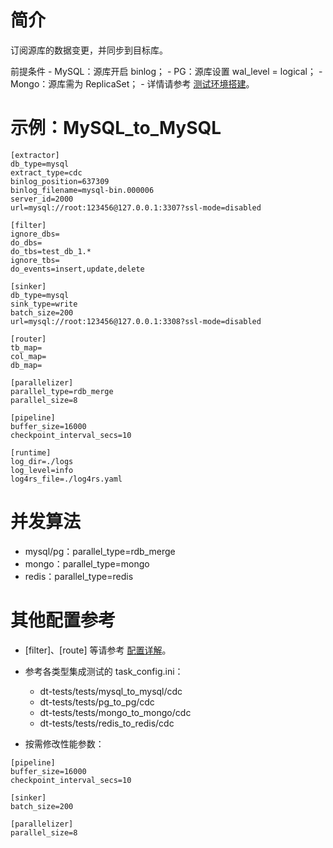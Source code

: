 # 简介

订阅源库的数据变更，并同步到目标库。

前提条件
    - MySQL：源库开启 binlog；
    - PG：源库设置 wal_level = logical；
    - Mongo：源库需为 ReplicaSet；
    - 详情请参考 [测试环境搭建](../../../dt-tests/README_ZH.md)。

# 示例：MySQL_to_MySQL

```
[extractor]
db_type=mysql
extract_type=cdc
binlog_position=637309
binlog_filename=mysql-bin.000006
server_id=2000
url=mysql://root:123456@127.0.0.1:3307?ssl-mode=disabled

[filter]
ignore_dbs=
do_dbs=
do_tbs=test_db_1.*
ignore_tbs=
do_events=insert,update,delete

[sinker]
db_type=mysql
sink_type=write
batch_size=200
url=mysql://root:123456@127.0.0.1:3308?ssl-mode=disabled

[router]
tb_map=
col_map=
db_map=

[parallelizer]
parallel_type=rdb_merge
parallel_size=8

[pipeline]
buffer_size=16000
checkpoint_interval_secs=10

[runtime]
log_dir=./logs
log_level=info
log4rs_file=./log4rs.yaml
```

# 并发算法

- mysql/pg：parallel_type=rdb_merge
- mongo：parallel_type=mongo
- redis：parallel_type=redis

# 其他配置参考

- [filter]、[route] 等请参考 [配置详解](../config.md)。
- 参考各类型集成测试的 task_config.ini：
    - dt-tests/tests/mysql_to_mysql/cdc
    - dt-tests/tests/pg_to_pg/cdc
    - dt-tests/tests/mongo_to_mongo/cdc
    - dt-tests/tests/redis_to_redis/cdc

- 按需修改性能参数：
```
[pipeline]
buffer_size=16000
checkpoint_interval_secs=10

[sinker]
batch_size=200

[parallelizer]
parallel_size=8
```